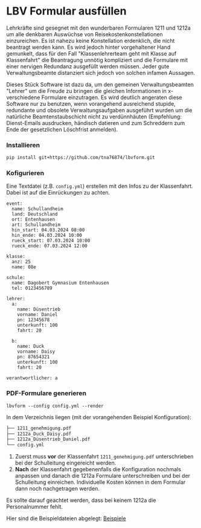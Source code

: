 # LBV Formular ausfüllen

Lehrkräfte sind gesegnet mit den wunderbaren Formularen 1211 und 1212a um alle denkbaren Auswüchse von Reisekostenkonstellationen einzureichen. Es ist nahezu keine Konstellation erdenklich, die nicht beantragt werden kann. Es wird jedoch hinter vorgehaltener Hand gemunkelt, dass für den Fall "Klassenlehrerteam geht mit Klasse auf Klassenfahrt" die Beantragung unnötig kompliziert und die Formulare mit einer nervigen Redundanz ausgefüllt werden müssen. Jeder gute Verwaltungsbeamte distanziert sich jedoch von solchen infamen Aussagen. 

Dieses Stück Software ist dazu da, um den gemeinen Verwaltungsbeamten "Lehrer" um die Freude zu bringen die gleichen Informationen in x-verschiedene Formulare einzutragen. Es wird deutlich angeraten diese Software nur zu benutzen, wenn vorangehend ausreichend stupide, redundante und obsolete Verwaltungsaufgaben ausgeführt wurden um die natürliche Beamtenstaubschicht nicht zu verdünnhäuten (Empfehlung: Dienst-Emails ausdrucken, händisch datieren und zum Schreddern zum Ende der gesetzlichen Löschfrist anmelden).

### Installieren

```bash
pip install git+https://github.com/tna76874/lbvform.git
```

### Kofigurieren

Eine Textdatei (z.B. `config.yml`) erstellen mit den Infos zu der Klassenfahrt. Dabei ist auf die Einrückungen zu achten.

```
event:
  name: Schullandheim 
  land: Deutschland
  ort: Entenhausen
  art: Schullandheim
  hin_start: 04.03.2024 08:00
  hin_ende: 04.03.2024 10:00
  rueck_start: 07.03.2024 10:00
  rueck_ende: 07.03.2024 12:00

klasse:
  anz: 25
  name: 08e

schule:
  name: Dagobert Gymnasium Entenhausen
  tel: 0123456789

lehrer:
  a:
    name: Düsentrieb
    vorname: Daniel
    pn: 12345678
    unterkunft: 100
    fahrt: 20

  b:
    name: Duck
    vorname: Daisy
    pn: 87654321
    unterkunft: 100
    fahrt: 20

verantwortlicher: a
```

### PDF-Formulare generieren

```
lbvform --config config.yml --render
```

In dem Verzeichnis liegen (mit der vorangehenden Beispiel Konfiguration):

```bash
├── 1211_genehmigung.pdf
├── 1212a_Duck_Daisy.pdf
├── 1212a_Düsentrieb_Daniel.pdf
└── config.yml
```

1. Zuerst muss **vor** der Klassenfahrt `1211_genehmigung.pdf` unterschrieben bei der Schulleitung eingereicht werden.
2. **Nach** der Klassenfahrt gegebenenfalls die Konfiguration nochmals anpassen und danach die 1212a Formulare unterschreiben und bei der Schulleitung einreichen. Individuelle Kosten können in dem Formular dann noch nachgetragen werden.

Es sollte darauf geachtet werden, dass bei keinem 1212a die Personalnummer fehlt.

Hier sind die Beispieldateien abgelegt: [Beispiele](example/)


